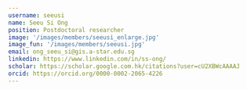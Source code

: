 ```yaml
---
username: seeusi
name: Seeu Si Ong
position: Postdoctoral researcher
image: '/images/members/seeusi_enlarge.jpg'
image_fun: '/images/members/seeusi.jpg'
email: ong_seeu_si@gis.a-star.edu.sg
linkedin: https://www.linkedin.com/in/ss-ong/
scholar: https://scholar.google.com.hk/citations?user=cU2XBWcAAAAJ
orcid: https://orcid.org/0000-0002-2065-4226
---
```

